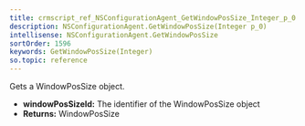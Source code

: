 ```yaml
---
title: crmscript_ref_NSConfigurationAgent_GetWindowPosSize_Integer_p_0
description: NSConfigurationAgent.GetWindowPosSize(Integer p_0)
intellisense: NSConfigurationAgent.GetWindowPosSize
sortOrder: 1596
keywords: GetWindowPosSize(Integer)
so.topic: reference
---
```



Gets a WindowPosSize object.



* **windowPosSizeId:** The identifier of the WindowPosSize object
* **Returns:** WindowPosSize


